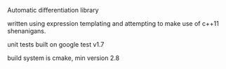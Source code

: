 Automatic differentiation library

written using expression templating and attempting to make use of c++11 shenanigans.

unit tests built on google test v1.7

build system is cmake, min version 2.8
